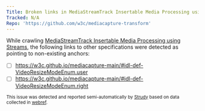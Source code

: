 ```yaml
---
Title: Broken links in MediaStreamTrack Insertable Media Processing using Streams
Tracked: N/A
Repo: 'https://github.com/w3c/mediacapture-transform'
---
```


While crawling [MediaStreamTrack Insertable Media Processing using Streams](https://w3c.github.io/mediacapture-transform/), the following links to other specifications were detected as pointing to non-existing anchors:
* [ ] https://w3c.github.io/mediacapture-main/#idl-def-VideoResizeModeEnum.user
* [ ] https://w3c.github.io/mediacapture-main/#idl-def-VideoResizeModeEnum.right

<sub>This issue was detected and reported semi-automatically by [Strudy](https://github.com/w3c/strudy/) based on data collected in [webref](https://github.com/w3c/webref/).</sub>
